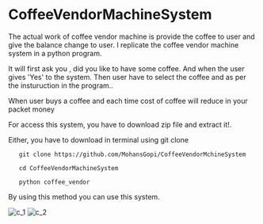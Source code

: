 # CoffeeVendorMachineSystem
The actual work of coffee vendor machine is provide the coffee to user and give the balance change to user.
I replicate the coffee vendor machine system in a python program.

It will first ask you , did you like to have some coffee. And when the user gives 'Yes' to the system.
Then user have to select the coffee and as per the insturuction in the program..

When user buys a coffee and each time cost of coffee will reduce in your packet money


For access this system, you have to download zip file and extract it!.

Either, you have to download in terminal using git clone

       git clone https://github.com/MohansGopi/CoffeeVendorMchineSystem
       
       cd CoffeeVendorMachineSystem
       
       python coffee_vendor
       
       
       
By using this method you can use this system.


![c_1](https://user-images.githubusercontent.com/74350077/213096471-eaa6845d-15b3-404c-bf99-9183807d4f33.png)
![c_2](https://user-images.githubusercontent.com/74350077/213096477-0347310b-6234-459c-b369-a9f3465c18cb.png)
